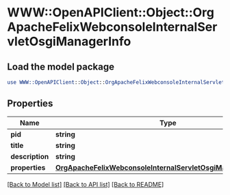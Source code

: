# WWW::OpenAPIClient::Object::OrgApacheFelixWebconsoleInternalServletOsgiManagerInfo

## Load the model package
```perl
use WWW::OpenAPIClient::Object::OrgApacheFelixWebconsoleInternalServletOsgiManagerInfo;
```

## Properties
Name | Type | Description | Notes
------------ | ------------- | ------------- | -------------
**pid** | **string** |  | [optional] 
**title** | **string** |  | [optional] 
**description** | **string** |  | [optional] 
**properties** | [**OrgApacheFelixWebconsoleInternalServletOsgiManagerProperties**](OrgApacheFelixWebconsoleInternalServletOsgiManagerProperties.md) |  | [optional] 

[[Back to Model list]](../README.md#documentation-for-models) [[Back to API list]](../README.md#documentation-for-api-endpoints) [[Back to README]](../README.md)


